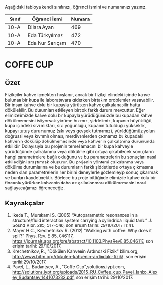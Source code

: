 

Aşağıdaki tabloya kendi sınıfınızı, öğrenci ismini ve numaranızı yazınız. 

Sınıf | Öğrenci İsmi  | Numara
-------|----------------|--------
10-A   | Dilara Ayan    | 469
10-A   | Eda Türkyılmaz | 472
10-A   | Eda Nur Sarıçam| 470

# COFFE CUP
## Özet
Fizikçiler kahve içmekten hoşlanır, ancak bir fizikçi elindeki içinde kahve bulunan bir kupa ile laboratuvara giderken birtakım problemler yaşayabilir. Bir insan kahve dolu bir kupayla yürütken kahve çalkalanabilir hatta dökülebilir. Bu durumları etkileyen birçok farklı durum mevcuttur. Eğer elimizelimizde kahve dolu bir kupayla yürüdüğümüzde bu kupadan kahve dökülmemesini istiyorsak yürüme hızımız, şiddetimiz, kupanın büyüklüğü, kupa içindeki sıvı miktarı, sıvı yoğunluğu, kupanın tutulduğu yükseklik, kupayı tutuş durumumuz (sıkı veys gevşek tutmamız), yürüdüğümüz yolun doğrusal veya kıvrımlı olması, merdivenlerden çıkmamız bu kupadaki kahvenin dökülüp dökülmemesinde veya kahvenin çalkalanma durumunda etkilidir. Dolayısıyla bu projenin temel amacını bir kupa kahveyle yürüdüğünde çalkalanma veya dökülme gibi ortaya çıkabilecek sonuçların hangi parametrelere bağlı olduğunu ve bu parametrelerin bu sonuçları nasıl etkilediğini araştırmak oluşurur. Bu projenin yöntemi çalkalanma veya dökülme durumlarına ve bu durumların farklı şiddetlerde ortaya çıkmasına neden olan parametrelerin her birini deneylerle gözlemleyip sonuç çıkarmak ve bunları kaydetmektir. Böylece bu proje bittiğinde elimizde kahve dolu bir fincanla yürürken kahvenin daha az çalkalanması dökülmemesini nasıl sağlayacağımızı öğreneceğiz.
## Kaynakçalar  
 1. Ikeda T., Murakami S. (2005) “Autoparametric resonances in a
structure/fluid interaction system carrying a cylindrical liquid
tank.” J. Sound Vibr. 285, 517–546, son erişim tarihi: 29/10/2017 11:41.
 2. Mayer H.C., Krechetnikov R. (2012) “Walking with coffee:
Why does it spill?” Phys. Rev. E 85, 046117, https://journals.aps.org/pre/abstract/10.1103/PhysRevE.85.046117, son erişim tarihi: 29/10/2017.
 3. Krechetnikov, R., "Dökülen Kahvenin Ardındaki Fizik" bilim.org, http://www.bilim.org/dokulen-kahvenin-ardindaki-fizik/ ,son erişim tarihi:29/10/2017.
 4. Pavel, L., Budantsev, A., "Coffe Cup",solutions.iypt.com,  http://solutions.iypt.org/uploads/2015_RU_Coffee_cup_Pavel_Ianko_Alexey_Budantsev_1441073232.pdf, son erişim tarihi: 29/10/2017.
